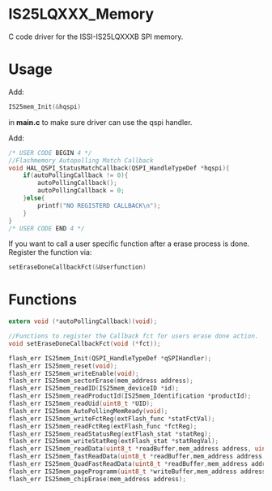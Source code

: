 # IS25LQXXX_Memory
C code driver for the ISSI-IS25LQXXXB SPI memory. 

# Usage

Add: 
```c
IS25mem_Init(&hqspi)
```
in <b>main.c</b> to make sure driver can use the qspi handler.

Add: 
```c
/* USER CODE BEGIN 4 */
//Flashmemory Autopolling Match Callback
void HAL_QSPI_StatusMatchCallback(QSPI_HandleTypeDef *hqspi){
	if(autoPollingCallback != 0){
		autoPollingCallback();
		autoPollingCallback = 0;
	}else{
		printf("NO REGISTERD CALLBACK\n");
	}
}
/* USER CODE END 4 */
```

If you want to call a user specific function after a erase process is done. Register the function via: 
```c
setEraseDoneCallbackFct(&Userfunction)
```

# Functions

```c
extern void (*autoPollingCallback)(void);

//Functions to register the Callback fct for users erase done action.
void setEraseDoneCallbackFct(void (*fct));

flash_err IS25mem_Init(QSPI_HandleTypeDef *qSPIHandler);
flash_err IS25mem_reset(void);
flash_err IS25mem_writeEnable(void);
flash_err IS25mem_sectorErase(mem_address address);
flash_err IS25mem_readID(IS25mem_deviceID *id);
flash_err IS25mem_readProductId(IS25mem_Identification *productId);
flash_err IS25mem_readUid(uint8_t *UID);
flash_err IS25mem_AutoPollingMemReady(void);
flash_err IS25mem_writeFctReg(extFlash_func *statFctVal);
flash_err IS25mem_readFctReg(extFlash_func *fctReg);
flash_err IS25mem_readStatusReg(extFlash_stat *statReg);
flash_err IS25mem_writeStatReg(extFlash_stat *statRegVal);
flash_err IS25mem_readData(uint8_t *readBuffer,mem_address address, uint16_t size);
flash_err IS25mem_fastReadData(uint8_t *readBuffer,mem_address address, uint16_t size);
flash_err IS25mem_QuadFastReadData(uint8_t *readBuffer,mem_address address, uint8_t size);
flash_err IS25mem_pageProgramm(uint8_t *writeBuffer,mem_address address, uint8_t size);
flash_err IS25mem_chipErase(mem_address address);
```

